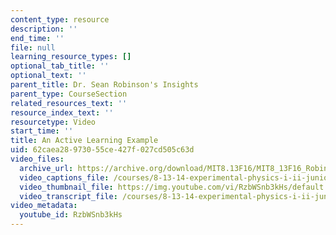 ```yaml
---
content_type: resource
description: ''
end_time: ''
file: null
learning_resource_types: []
optional_tab_title: ''
optional_text: ''
parent_title: Dr. Sean Robinson's Insights
parent_type: CourseSection
related_resources_text: ''
resource_index_text: ''
resourcetype: Video
start_time: ''
title: An Active Learning Example
uid: 62caea28-9730-55ce-427f-027cd505c63d
video_files:
  archive_url: https://archive.org/download/MIT8.13F16/MIT8_13F16_Robinson_Active_Learning_Example_300k.mp4
  video_captions_file: /courses/8-13-14-experimental-physics-i-ii-junior-lab-fall-2016-spring-2017/3e37db6bef505010b08f9a52a4b9e993_RzbWSnb3kHs.vtt
  video_thumbnail_file: https://img.youtube.com/vi/RzbWSnb3kHs/default.jpg
  video_transcript_file: /courses/8-13-14-experimental-physics-i-ii-junior-lab-fall-2016-spring-2017/987103324368b5fd11dd78f69f8fabaf_RzbWSnb3kHs.pdf
video_metadata:
  youtube_id: RzbWSnb3kHs
---
```

